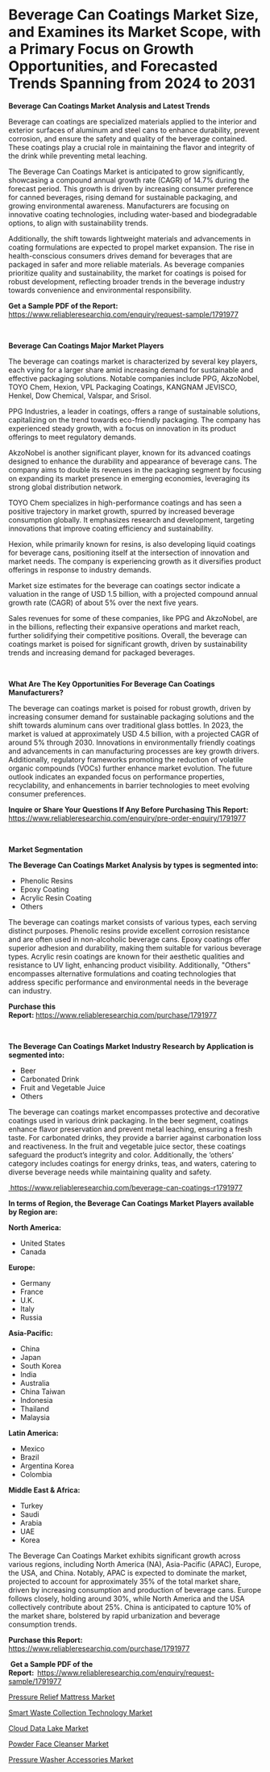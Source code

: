 <p><h1>Beverage Can Coatings Market Size, and Examines its Market Scope, with a Primary Focus on Growth Opportunities, and Forecasted Trends Spanning from 2024 to 2031</h1></p><p><strong>Beverage Can Coatings Market Analysis and Latest Trends</strong></p>
<p><p>Beverage can coatings are specialized materials applied to the interior and exterior surfaces of aluminum and steel cans to enhance durability, prevent corrosion, and ensure the safety and quality of the beverage contained. These coatings play a crucial role in maintaining the flavor and integrity of the drink while preventing metal leaching.</p><p>The Beverage Can Coatings Market is anticipated to grow significantly, showcasing a compound annual growth rate (CAGR) of 14.7% during the forecast period. This growth is driven by increasing consumer preference for canned beverages, rising demand for sustainable packaging, and growing environmental awareness. Manufacturers are focusing on innovative coating technologies, including water-based and biodegradable options, to align with sustainability trends.</p><p>Additionally, the shift towards lightweight materials and advancements in coating formulations are expected to propel market expansion. The rise in health-conscious consumers drives demand for beverages that are packaged in safer and more reliable materials. As beverage companies prioritize quality and sustainability, the market for coatings is poised for robust development, reflecting broader trends in the beverage industry towards convenience and environmental responsibility.</p></p>
<p><strong>Get a Sample PDF of the Report:&nbsp;</strong> <a href="https://www.reliableresearchiq.com/enquiry/request-sample/1791977?utm_campaign=1123&utm_medium=2&utm_source=Github&utm_content=ia&utm_term=13112024&utm_id=beverage-can-coatings">https://www.reliableresearchiq.com/enquiry/request-sample/1791977</a></p>
<p>&nbsp;</p>
<p><strong>Beverage Can Coatings Major Market Players</strong></p>
<p><p>The beverage can coatings market is characterized by several key players, each vying for a larger share amid increasing demand for sustainable and effective packaging solutions. Notable companies include PPG, AkzoNobel, TOYO Chem, Hexion, VPL Packaging Coatings, KANGNAM JEVISCO, Henkel, Dow Chemical, Valspar, and Srisol.</p><p>PPG Industries, a leader in coatings, offers a range of sustainable solutions, capitalizing on the trend towards eco-friendly packaging. The company has experienced steady growth, with a focus on innovation in its product offerings to meet regulatory demands.</p><p>AkzoNobel is another significant player, known for its advanced coatings designed to enhance the durability and appearance of beverage cans. The company aims to double its revenues in the packaging segment by focusing on expanding its market presence in emerging economies, leveraging its strong global distribution network.</p><p>TOYO Chem specializes in high-performance coatings and has seen a positive trajectory in market growth, spurred by increased beverage consumption globally. It emphasizes research and development, targeting innovations that improve coating efficiency and sustainability.</p><p>Hexion, while primarily known for resins, is also developing liquid coatings for beverage cans, positioning itself at the intersection of innovation and market needs. The company is experiencing growth as it diversifies product offerings in response to industry demands.</p><p>Market size estimates for the beverage can coatings sector indicate a valuation in the range of USD 1.5 billion, with a projected compound annual growth rate (CAGR) of about 5% over the next five years. </p><p>Sales revenues for some of these companies, like PPG and AkzoNobel, are in the billions, reflecting their expansive operations and market reach, further solidifying their competitive positions. Overall, the beverage can coatings market is poised for significant growth, driven by sustainability trends and increasing demand for packaged beverages.</p></p>
<p>&nbsp;</p>
<p><strong>What Are The Key Opportunities For Beverage Can Coatings Manufacturers?</strong></p>
<p><p>The beverage can coatings market is poised for robust growth, driven by increasing consumer demand for sustainable packaging solutions and the shift towards aluminum cans over traditional glass bottles. In 2023, the market is valued at approximately USD 4.5 billion, with a projected CAGR of around 5% through 2030. Innovations in environmentally friendly coatings and advancements in can manufacturing processes are key growth drivers. Additionally, regulatory frameworks promoting the reduction of volatile organic compounds (VOCs) further enhance market evolution. The future outlook indicates an expanded focus on performance properties, recyclability, and enhancements in barrier technologies to meet evolving consumer preferences.</p></p>
<p><strong>Inquire or Share Your Questions If Any Before Purchasing This Report:</strong> <a href="https://www.reliableresearchiq.com/enquiry/pre-order-enquiry/1791977?utm_campaign=1123&utm_medium=2&utm_source=Github&utm_content=ia&utm_term=13112024&utm_id=beverage-can-coatings">https://www.reliableresearchiq.com/enquiry/pre-order-enquiry/1791977</a></p>
<p>&nbsp;</p>
<p><strong>Market Segmentation</strong></p>
<p><strong>The Beverage Can Coatings Market Analysis by types is segmented into:</strong></p>
<p><ul><li>Phenolic Resins</li><li>Epoxy Coating</li><li>Acrylic Resin Coating</li><li>Others</li></ul></p>
<p><p>The beverage can coatings market consists of various types, each serving distinct purposes. Phenolic resins provide excellent corrosion resistance and are often used in non-alcoholic beverage cans. Epoxy coatings offer superior adhesion and durability, making them suitable for various beverage types. Acrylic resin coatings are known for their aesthetic qualities and resistance to UV light, enhancing product visibility. Additionally, "Others" encompasses alternative formulations and coating technologies that address specific performance and environmental needs in the beverage can industry.</p></p>
<p><strong>Purchase this Report:&nbsp;</strong><a href="https://www.reliableresearchiq.com/purchase/1791977?utm_campaign=1123&utm_medium=2&utm_source=Github&utm_content=ia&utm_term=13112024&utm_id=beverage-can-coatings">https://www.reliableresearchiq.com/purchase/1791977</a></p>
<p>&nbsp;</p>
<p><strong>The Beverage Can Coatings Market Industry Research by Application is segmented into:</strong></p>
<p><ul><li>Beer</li><li>Carbonated Drink</li><li>Fruit and Vegetable Juice</li><li>Others</li></ul></p>
<p><p>The beverage can coatings market encompasses protective and decorative coatings used in various drink packaging. In the beer segment, coatings enhance flavor preservation and prevent metal leaching, ensuring a fresh taste. For carbonated drinks, they provide a barrier against carbonation loss and reactiveness. In the fruit and vegetable juice sector, these coatings safeguard the product’s integrity and color. Additionally, the ‘others’ category includes coatings for energy drinks, teas, and waters, catering to diverse beverage needs while maintaining quality and safety.</p></p>
<p><a href="https://www.reliableresearchiq.com/beverage-can-coatings-r1791977?utm_campaign=1123&utm_medium=2&utm_source=Github&utm_content=ia&utm_term=13112024&utm_id=beverage-can-coatings">&nbsp;https://www.reliableresearchiq.com/beverage-can-coatings-r1791977</a></p>
<p><strong>In terms of Region, the Beverage Can Coatings Market Players available by Region are:</strong></p>
<p>
    <p> <strong> North America: </strong>
        <ul>
            <li>United States</li>
            <li>Canada</li>
        </ul>
        </p> 
    <p> <strong> Europe: </strong>
        <ul>
            <li>Germany</li>
            <li>France</li>
            <li>U.K.</li>
            <li>Italy</li>
            <li>Russia</li>
        </ul>
        </p> 
    <p> <strong> Asia-Pacific: </strong>
        <ul>
            <li>China</li>
            <li>Japan</li>
            <li>South Korea</li>
            <li>India</li>
            <li>Australia</li>
            <li>China Taiwan</li>
            <li>Indonesia</li>
            <li>Thailand</li>
            <li>Malaysia</li>
        </ul>
        </p> 
    <p> <strong> Latin America: </strong>
        <ul>
            <li>Mexico</li>
            <li>Brazil</li>
            <li>Argentina Korea</li>
            <li>Colombia</li>
        </ul>
        </p> 
    <p> <strong> Middle East & Africa: </strong>
        <ul>
            <li>Turkey</li>
            <li>Saudi</li>
            <li>Arabia</li>
            <li>UAE</li>
            <li>Korea</li>
        </ul>
    </p>
    </p>
<p><p>The Beverage Can Coatings Market exhibits significant growth across various regions, including North America (NA), Asia-Pacific (APAC), Europe, the USA, and China. Notably, APAC is expected to dominate the market, projected to account for approximately 35% of the total market share, driven by increasing consumption and production of beverage cans. Europe follows closely, holding around 30%, while North America and the USA collectively contribute about 25%. China is anticipated to capture 10% of the market share, bolstered by rapid urbanization and beverage consumption trends.</p></p>
<p><strong>Purchase this Report: </strong><a href="https://www.reliableresearchiq.com/purchase/1791977?utm_campaign=1123&utm_medium=2&utm_source=Github&utm_content=ia&utm_term=13112024&utm_id=beverage-can-coatings">https://www.reliableresearchiq.com/purchase/1791977</a></p>
<p>&nbsp;<strong>Get a Sample PDF of the Report:&nbsp;&nbsp;</strong><a href="https://www.reliableresearchiq.com/enquiry/request-sample/1791977?utm_campaign=1123&utm_medium=2&utm_source=Github&utm_content=ia&utm_term=13112024&utm_id=beverage-can-coatings">https://www.reliableresearchiq.com/enquiry/request-sample/1791977</a></p>
<p><strong></strong></p>
<p><p><a href="https://www.linkedin.com/pulse/surfing-pressure-relief-mattress-wave-riding-market-currents-ldbrc?utm_campaign=1123&utm_medium=2&utm_source=Github&utm_content=ia&utm_term=13112024&utm_id=beverage-can-coatings">Pressure Relief Mattress Market</a></p><p><a href="https://issuu.com/reportprime-2/docs/smart-waste-collection-technology-m_694efd2ea3a818?utm_campaign=1123&utm_medium=2&utm_source=Github&utm_content=ia&utm_term=13112024&utm_id=beverage-can-coatings">Smart Waste Collection Technology Market</a></p><p><a href="https://issuu.com/reportprime-2/docs/cloud-data-lake-market-size-2030.pp_ea017fc5ccb551?utm_campaign=1123&utm_medium=2&utm_source=Github&utm_content=ia&utm_term=13112024&utm_id=beverage-can-coatings">Cloud Data Lake Market</a></p><p><a href="https://www.linkedin.com/pulse/insights-powder-face-cleanser-market-size-which-expanding-129-rljmc?utm_campaign=1123&utm_medium=2&utm_source=Github&utm_content=ia&utm_term=13112024&utm_id=beverage-can-coatings">Powder Face Cleanser Market</a></p><p><a href="https://www.linkedin.com/pulse/pressure-washer-accessories-market-research-report-exploring-3n4bc?utm_campaign=1123&utm_medium=2&utm_source=Github&utm_content=ia&utm_term=13112024&utm_id=beverage-can-coatings">Pressure Washer Accessories Market</a></p></p>